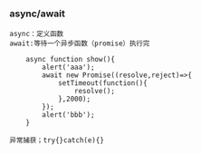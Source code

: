 ### async/await  
`async：定义函数`  
`await:等待一个异步函数（promise）执行完`
```
    async function show(){
        alert('aaa');
        await new Promise((resolve,reject)=>{
            setTimeout(function(){
                resolve();
            },2000);
        });
        alert('bbb');
    }
```
`异常捕获；try{}catch(e){}`